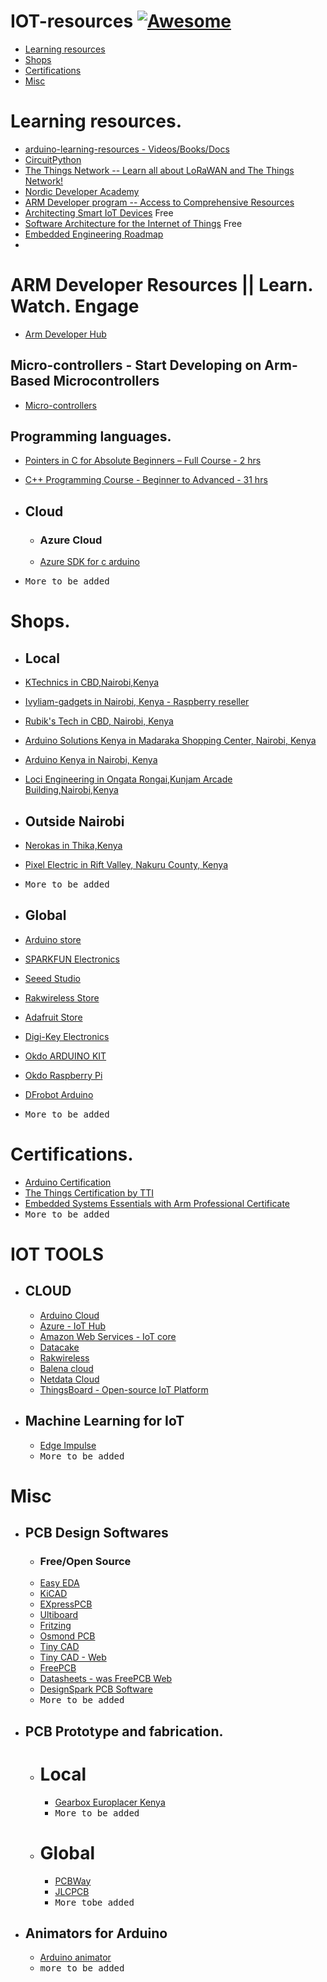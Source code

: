 # IOT-resources [![Awesome](https://cdn.rawgit.com/sindresorhus/awesome/d7305f38d29fed78fa85652e3a63e154dd8e8829/media/badge.svg)](https://github.com/sindresorhus/awesome)

- [Learning resources](#global)
- [Shops](#shops)
- [Certifications](#certifications)
- [Misc](#misc)


# Learning resources.
 - [arduino-learning-resources - Videos/Books/Docs](https://github.com/augnairobi/arduino-learning-resources)
 - [CircuitPython ](https://learn.adafruit.com/welcome-to-circuitpython)
 - [The Things Network -- Learn all about LoRaWAN and The Things Network! ](https://www.thethingsnetwork.org/docs/lorawan/)
 - [Nordic Developer Academy ](https://www.nordicsemi.com/Support/Nordic-Developer-Academy)
 - [ARM Developer program -- Access to Comprehensive Resources ](https://www.arm.com/resources/developer-program)
 - [Architecting Smart IoT Devices](https://www.coursera.org/learn/iot-architecture) Free
 - [Software Architecture for the Internet of Things](https://www.coursera.org/learn/iot-software-architecture) Free
 - [Embedded Engineering Roadmap ](https://github.com/m3y54m/Embedded-Engineering-Roadmap)
 - 

# ARM Developer Resources || Learn. Watch. Engage
 - [Arm Developer Hub](https://www.arm.com/developer-hub)
   
## Micro-controllers - Start Developing on Arm-Based Microcontrollers
 - [Micro-controllers](https://www.arm.com/developer-hub/microcontrollers)

## Programming languages.
 - [Pointers in C for Absolute Beginners – Full Course - 2 hrs](https://youtu.be/MIL2BK02X8A)
 - [C++ Programming Course - Beginner to Advanced - 31 hrs](https://youtu.be/8jLOx1hD3_o)
 
- ## Cloud 
  - ### Azure Cloud
   - [Azure SDK for c arduino ](https://github.com/Azure/azure-sdk-for-c-arduino)
 - <kbd> More to be added </kbd>


 # Shops.
  - ## Local
   - [ KTechnics in CBD,Nairobi,Kenya](https://www.ktechnics.com/)
   - [Ivyliam-gadgets in Nairobi, Kenya - Raspberry reseller](https://shop.ivyliam.com/)
   - [Rubik's Tech in CBD, Nairobi, Kenya ](https://www.rubikstech.co.ke/)
   - [Arduino Solutions Kenya in Madaraka Shopping Center, Nairobi, Kenya](https://askelectronics.co.ke/)
   - [Arduino Kenya in Nairobi, Kenya](https://arduinokenya.co.ke/)
   - [Loci Engineering in Ongata Rongai,Kunjam Arcade Building,Nairobi,Kenya](https://lociengineering.co.ke/)
   - ## Outside Nairobi
   - [Nerokas in Thika,Kenya](https://store.nerokas.co.ke/)
   - [Pixel Electric in Rift Valley, Nakuru County, Kenya](https://www.pixelelectric.com/)
   - <kbd> More to be added </kbd>
   
   
  
 - ## Global
  - [ Arduino store ](https://store.arduino.cc/)
  - [SPARKFUN Electronics](https://www.sparkfun.com/)
  - [Seeed Studio](https://www.seeedstudio.com/)
  - [Rakwireless Store](https://store.rakwireless.com/)
  - [Adafruit Store](https://www.adafruit.com/)
  - [Digi-Key Electronics](https://www.digikey.com/) 
  - [Okdo ARDUINO KIT](https://www.okdo.com/c/arduino-shop/arduino/)
  - [Okdo Raspberry Pi](https://www.okdo.com/c/pi-shop/)
  - [DFrobot Arduino](https://www.dfrobot.com/topic-277.html)
  - <kbd> More to be added </kbd>
  
  
# Certifications.
  - [Arduino Certification ](https://www.arduino.cc/education/certification)
  - [The Things Certification by TTI ](https://www.thethingsnetwork.org/achievements/)
  - [Embedded Systems Essentials with Arm Professional Certificate](https://www.arm.com/resources/education/online-courses/efficient-embedded-systems)
  - <kbd> More to be added </kbd>
  
# IOT TOOLS
 - ## CLOUD
   - [ Arduino Cloud](https://cloud.arduino.cc/)
   - [Azure - IoT Hub](https://azure.microsoft.com/en-au/products/iot-hub/ )
   - [Amazon Web Services - IoT core]( https://aws.amazon.com/iot-core/ )
   - [Datacake](https://datacake.co/)
   - [Rakwireless](https://www.rakwireless.com/en-us/products/wisdm)
   - [Balena cloud](https://www.balena.io/)
   - [Netdata Cloud ](https://www.netdata.cloud/)
   - [ThingsBoard - Open-source IoT Platform](https://thingsboard.io/)

 - ## Machine Learning for IoT
   - [Edge Impulse](https://www.edgeimpulse.com/)
   - <kbd> More to be added </kbd>


# Misc
  - ## PCB Design Softwares
    - ### Free/Open Source
    - [Easy EDA ](https://easyeda.com/)
    - [KiCAD ](https://www.kicad.org/)
    - [EXpressPCB ](https://www.expresspcb.com/)
    - [Ultiboard ](https://www.ni.com/en-za/shop/software/products/ultiboard.html)
    - [Fritzing ](https://fritzing.org/)
    - [Osmond PCB ](https://www.osmondpcb.com/)
    - [Tiny CAD ](https://www.tinycad.net/) 
    - [Tiny CAD - Web ](https://www.tinycad.net/Online/Home)
    - [FreePCB ](http://www.freepcb.com/)
    - [Datasheets - was FreePCB Web  ](https://www.datasheets.com/en)
    - [DesignSpark PCB Software ](https://www.rs-online.com/designspark/pcb-software)
    - <kbd> More to be added </kbd>

  - ## PCB Prototype and fabrication.
    - # Local
      - [ Gearbox Europlacer Kenya](https://www.gearbox-europlacer.com/)
      -  <kbd>More to be added </kbd>
      
    - # Global
      - [ PCBWay ](https://www.pcbway.com/)
      - [JLCPCB](https://jlcpcb.com/)
      -  <kbd> More tobe added </kbd>

  - ## Animators for Arduino
     - [Arduino animator](https://animator.wokwi.com/)
     - <kbd> more to be added </kbd>
     
